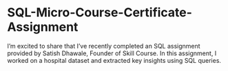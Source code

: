 # SQL-Micro-Course-Certificate-Assignment
I’m excited to share that I’ve recently completed an SQL assignment provided by Satish Dhawale, Founder of Skill Course. In this assignment, I worked on a hospital dataset and extracted key insights using SQL queries.
